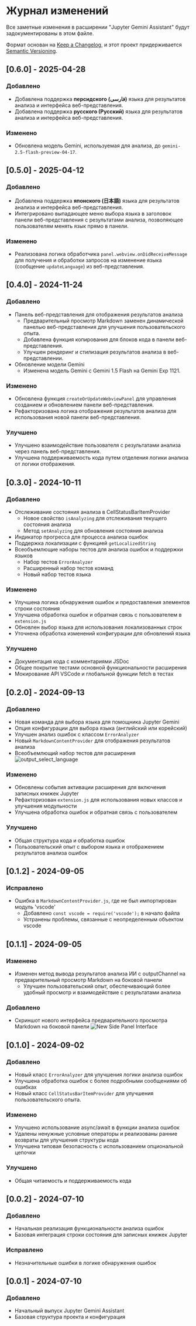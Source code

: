 # Журнал изменений

Все заметные изменения в расширении "Jupyter Gemini Assistant" будут задокументированы в этом файле.

Формат основан на [Keep a Changelog](https://keepachangelog.com/en/1.0.0/),
и этот проект придерживается [Semantic Versioning](https://semver.org/spec/v2.0.0.html).

## [0.6.0] - 2025-04-28

### Добавлено

- Добавлена поддержка **персидского (فارسی)** языка для результатов анализа и интерфейса веб-представления.
- Добавлена поддержка **русского (Русский)** языка для результатов анализа и интерфейса веб-представления.

### Изменено

- Обновлена модель Gemini, используемая для анализа, до `gemini-2.5-flash-preview-04-17`.

## [0.5.0] - 2025-04-12

### Добавлено

- Добавлена поддержка **японского (日本語)** языка для результатов анализа и интерфейса веб-представления.
- Интегрировано выпадающее меню выбора языка в заголовок панели веб-представления с результатами анализа, позволяющее пользователям менять язык прямо в панели.

### Изменено

- Реализована логика обработчика `panel.webview.onDidReceiveMessage` для получения и обработки запросов на изменение языка (сообщение `updateLanguage`) из веб-представления.

## [0.4.0] - 2024-11-24

### Добавлено

- Панель веб-представления для отображения результатов анализа
  - Предварительный просмотр Markdown заменен динамической панелью веб-представления для улучшения пользовательского опыта.
  - Добавлена функция копирования для блоков кода в панели веб-представления.
  - Улучшен рендеринг и стилизация результатов анализа в веб-представлении.
- Обновление модели Gemini
  - Изменена модель Gemini с Gemini 1.5 Flash на Gemini Exp 1121.

### Изменено

- Обновлена функция `createOrUpdateWebviewPanel` для управления созданием и обновлением панели веб-представления.
- Рефакторизована логика отображения результатов анализа для использования новой панели веб-представления.

### Улучшено

- Улучшено взаимодействие пользователя с результатами анализа через панель веб-представления.
- Улучшена поддерживаемость кода путем отделения логики анализа от логики отображения.

## [0.3.0] - 2024-10-11

### Добавлено

- Отслеживание состояния анализа в CellStatusBarItemProvider
  - Новое свойство `isAnalyzing` для отслеживания текущего состояния анализа
  - Метод `setAnalyzing` для обновления состояния анализа
- Индикатор прогресса для процесса анализа ошибок
- Поддержка локализации с функцией `getLocalizedString`
- Всеобъемлющие наборы тестов для анализа ошибок и поддержки языков
  - Набор тестов `ErrorAnalyzer`
  - Расширенный набор тестов команд
  - Новый набор тестов языка

### Изменено

- Улучшена логика обнаружения ошибок и предоставления элементов строки состояния
- Улучшена обработка ошибок и обратная связь с пользователем в `extension.js`
- Обновлен выбор языка для использования локализованных строк
- Уточнена обработка изменений конфигурации для обновлений языка

### Улучшено

- Документация кода с комментариями JSDoc
- Общее покрытие тестами основной функциональности расширения
- Мокирование API VSCode и глобальной функции fetch в тестах

## [0.2.0] - 2024-09-13

### Добавлено

- Новая команда для выбора языка для помощника Jupyter Gemini
- Опция конфигурации для выбора языка (английский или корейский)
- Улучшен анализ ошибок с классом `ErrorAnalyzer`
- Новый `MarkdownContentProvider` для отображения результатов анализа
- Всеобъемлющий набор тестов для расширения
  ![output_select_language](https://github.com/user-attachments/assets/4383f5ef-3c56-4cc5-aa7f-2a32e04a7ef0)

### Изменено

- Обновлены события активации расширения для включения записных книжек Jupyter
- Рефакторизован `extension.js` для использования новых классов и улучшения модульности
- Улучшена обработка ошибок и обратная связь с пользователем

### Улучшено

- Общая структура кода и обработка ошибок
- Пользовательский опыт с выбором языка и отображением результатов анализа ошибок

## [0.1.2] - 2024-09-05

### Исправлено

- Ошибка в `MarkdownContentProvider.js`, где не был импортирован модуль 'vscode'
  - Добавлено `const vscode = require('vscode');` в начало файла
  - Устранены проблемы, связанные с неопределенным объектом vscode

## [0.1.1] - 2024-09-05

### Изменено

- Изменен метод вывода результатов анализа ИИ с outputChannel на предварительный просмотр Markdown на боковой панели
  - Улучшен пользовательский опыт, обеспечивающий более удобный просмотр и взаимодействие с результатами анализа

### Добавлено

- Скриншот нового интерфейса предварительного просмотра Markdown на боковой панели
  ![New Side Panel Interface](https://github.com/user-attachments/assets/5445d853-490c-469f-a060-5f6919d071e4)

## [0.1.0] - 2024-09-02

### Добавлено

- Новый класс `ErrorAnalyzer` для улучшения логики анализа ошибок
- Улучшена обработка ошибок с более подробными сообщениями об ошибках
- Новый класс `CellStatusBarItemProvider` для улучшения пользовательского опыта.

### Изменено

- Улучшено использование async/await в функции анализа ошибок
- Удалены ненужные условные операторы и реализованы ранние возвраты для улучшения структуры кода
- Улучшена типовая безопасность с использованием опциональной цепочки

### Улучшено

- Общая читаемость и поддерживаемость кода

## [0.0.2] - 2024-07-10

### Добавлено

- Начальная реализация функциональности анализа ошибок
- Базовая интеграция строки состояния для записных книжек Jupyter

### Исправлено

- Незначительные ошибки в логике обнаружения ошибок

## [0.0.1] - 2024-07-10

### Добавлено

- Начальный выпуск Jupyter Gemini Assistant
- Базовая структура проекта и конфигурация